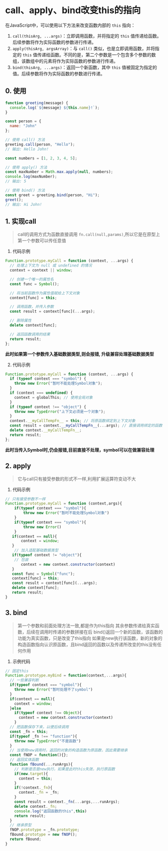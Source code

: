 # call、apply、bind改变this的指向



在JavaScript中，可以使用以下方法来改变函数内部的 `this` 指向：

1. `call(thisArg, ...args)`：立即调用函数，并将指定的 `this` 值传递给函数。后续参数将作为实际函数的参数进行传递。
2. `apply(thisArg, argsArray)`：与 `call()` 类似，也是立即调用函数，并将指定的 `this` 值传递给函数。不同的是，第二个参数是一个包含多个参数的数组，该数组中的元素将作为实际函数的参数进行传递。
3. `bind(thisArg, ...args)`：返回一个新函数，其中 `this` 值被固定为指定的值。后续参数将作为实际函数的参数进行传递。

## 0. 使用

```javascript
function greeting(message) {
  console.log(`${message} ${this.name}!`);
}

const person = {
  name: "John"
};

// 使用 call() 方法
greeting.call(person, "Hello"); 
// 输出: Hello John!

const numbers = [1, 2, 3, 4, 5];

// 使用 apply() 方法
const maxNumber = Math.max.apply(null, numbers);
console.log(maxNumber); 
// 输出: 5

// 使用 bind() 方法
const greet = greeting.bind(person, "Hi");
greet(); 
// 输出: Hi John!
```


## 1. 实现call

> call的调用方式为函数直接调用 ```fn.call(null,params)```,所以它是在原型上
> 第一个参数可以传任意值

1. 代码示例

```js
Function.prototype.myCall = function (context, ...args) {
  // 处理上下文为 null 或 undefined 的情况
  context = context || window;

  // 创建一个唯一的属性名
  const func = Symbol();

  // 将当前函数作为属性值赋给上下文对象
  context[func] = this;

  // 调用函数，并传入参数
  const result = context[func](...args);

  // 删除属性
  delete context[func];

  // 返回函数调用的结果
  return result;
};
```

**此时如果第一个参数传入基础数据类型,则会报错, 升级兼容处理基础数据类型**

2. 代码示例

```js
Function.prototype.myCall = function (context, ...args) {
  if (typeof context === "symbol") {
    throw new Error("暂时不能处理Symbol对象");
  }
  if (context === undefined) {
    context = globalThis; // 使用全局对象
  }
  if (typeof context !== "object") {
    throw new TypeError("上下文必须是一个对象");
  }
  context.__myCallTempFn__ = this; // 将原函数绑定到上下文对象
  const result = context.__myCallTempFn__(...args); // 直接调用绑定的函数
  delete context.__myCallTempFn__;
  return result;
};
```

**此时当传入Symbol时,仍会报错,目前直接不处理，symbol可以在做兼容处理**

## 2. apply

> 它与call只有接受参数的形式不一样,利用扩展运算符变动不大

1. 代码示例

```js
// 只有接受参数不一样
Function.prototype.myCall = function (context,args){
    if(typeof context === "symbol"){
        throw new Error("暂时不能处理Symbol对象")
    }
    if(typeof context === "symbol"){
        throw new Error()
    }
   if(context == null){
       context = window;
   }
    // 加入适配基础数据类型
   if(typeof context != "object"){
    // 包装
       context = new context.constructor(context)
   }
   const func = Symbol("func");
   context[func] = this;
   const result = context[func](...args);
   delete context[func];
   return result;
}

```

## 3. bind

> 第一个参数和前面处理方法一致,都是作为this指向
> 其余参数传递给真实函数，后续在调用时传递的参数拼接在后
> bind()返回一个新的函数，该函数的功能为真实函数，只是改变了this指向
> 如果是new执行该函数，新的对象的构造函数指向认识原函数，且bind返回的函数以及传递所改变的this没有任何作用

1. 示例代码

```js
// 固定this
Function.prototype.myBind = function(context,...args){
  // 一些兼容判断
  if(typeof context === "symbol"){
    throw new Error("暂时处理不了symbol")
  }
  if(context == null){
    context = window;
  }else
    if(typeof context !== Object){
      context = new context.constructor(context)
    }
  // 把函数保存下来，以便后续调用
  const _fn = this;
  if(typeof _fn !== "function"){
    throw new TypeError("不是函数")
  }
  // 当使用new调用时，返回的对象的构造函数为原函数，因此需要继承
  const fNOP = function(){};
  // 返回实体函数
  function fBound(...runArgs){
    // 判断是否是new执行，如果是此时this失效，执行原函数
    if(new.target){
      context = this;
    }
    if(!context._fn){
      context._fn = _fn;
    }
    const result = context._fn(...args,...runArgs);
    delete context._fn;
    console.log("返回函数的this",this)
    return result;
  }
  // 继承原型
  fNOP.prototype = _fn.prototype;
  fBound.prototype = new fNOP();
  return fBound;
}
```
